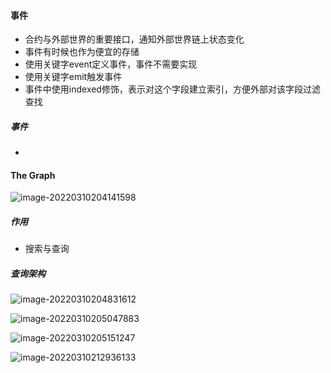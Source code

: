 #### 事件

- 合约与外部世界的重要接口，通知外部世界链上状态变化
- 事件有时候也作为便宜的存储
- 使用关键字event定义事件，事件不需要实现
- 使用关键字emit触发事件
- 事件中使用indexed修饰，表示对这个字段建立索引，方便外部对该字段过滤查找

##### 事件

- 



#### The Graph

![image-20220310204141598](https://tva1.sinaimg.cn/large/e6c9d24ely1h052ky2pxej21k80tm0vl.jpg)

##### 作用

- 搜索与查询

##### 查询架构

![image-20220310204831612](https://tva1.sinaimg.cn/large/e6c9d24ely1h052s15oluj21hc0u0404.jpg)



![image-20220310205047883](https://tva1.sinaimg.cn/large/e6c9d24ely1h052udqtl9j21dc0to77q.jpg)

![image-20220310205151247](https://tva1.sinaimg.cn/large/e6c9d24ely1h052vgleb6j21je0pyabs.jpg)



![image-20220310212936133](https://tva1.sinaimg.cn/large/e6c9d24ely1h053yr57dpj218c0iu0vf.jpg)

